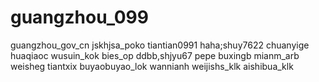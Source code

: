 # guangzhou_099
guangzhou_gov_cn
jskhjsa_poko
tiantian0991
haha;shuy7622
chuanyige
huaqiaoc
wusuin_kok
bies_op
ddbb,shjyu67
pepe
buxingb
mianm_arb
weisheg
tiantxix
buyaobuyao_lok
wannianh
weijishs_klk
aishibua_klk
